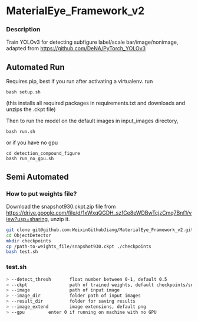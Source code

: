 # MaterialEye_Framework_v2

### Description

Train YOLOv3 for detecting subfigure label/scale bar/image/nonimage, adapted from https://github.com/DeNA/PyTorch_YOLOv3 


## Automated Run

Requires pip, best if you run after activating a virtualenv. 
run
```
bash setup.sh
```
(this installs all required packages in requirements.txt and downloads and unzips the .ckpt file)

Then to run the model on the default images in input_images directory, 
```
bash run.sh
```
or if you have no gpu
```
cd detection_compound_figure
bash run_no_gpu.sh
```

## Semi Automated

### How to put weights file?

Download the snapshot930.ckpt.zip file from https://drive.google.com/file/d/1xWxqQGDH_szfCe8eWDBwTcjzCmq7Bnf1/view?usp=sharing, unzip it.

```bash
git clone git@github.com:WeixinGithubJiang/MaterialEye_Framework_v2.git
cd ObjectDetector
mkdir checkpoints
cp /path-to-weights_file/snapshot930.ckpt ./checkpoints
bash test.sh
```

### test.sh
```bash
> --detect_thresh       float number between 0-1, default 0.5
> --ckpt                path of trained weights, default checkpoints/snapshot930.ckpt
> --image               path of input image
> --image_dir           folder path of input images
> --result_dir          folder for saving results
> --image_extend        image extensions, default png
> --gpu			enter 0 if running on machine with no GPU
```
